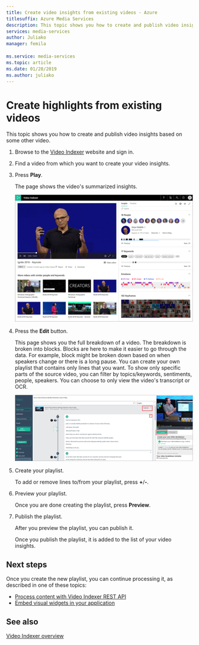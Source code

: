 ```yaml
---
title: Create video insights from existing videos - Azure
titlesuffix: Azure Media Services
description: This topic shows you how to create and publish video insights based on existing video files.
services: media-services
author: Juliako
manager: femila

ms.service: media-services
ms.topic: article
ms.date: 01/28/2019
ms.author: juliako
---
```


# Create highlights from existing videos

This topic shows you how to create and publish video insights based on some other video.

1. Browse to the [Video Indexer](https://www.videoindexer.ai/) website and sign in.
2. Find a video from which you want to create your video insights.
3. Press **Play**.

	The page shows the video's summarized insights. 

	![Insights](./media/video-indexer-create-new/video-indexer-summarized-insights.png)

3. Press the **Edit** button.

	This page shows you the full breakdown of a video. The breakdown is broken into blocks. Blocks are here to make it easier to go through the data. For example, block might be broken down based on when speakers change or there is a long pause. You can create your own playlist that contains only lines that you want. To show only specific parts of the source video, you can filter by topics/keywords, sentiments, people, speakers. You can choose to only view the video's transcript or OCR.    

	![Insights](./media/video-indexer-create-new/video-indexer-create-new-playlist.png)

4. Create your playlist.

	To add or remove lines to/from your playlist, press **+**/**-**.

5. Preview your playlist.

	Once you are done creating the playlist, press **Preview**.
6. Publish the playlist.

	After you preview the playlist, you can publish it.

	Once you publish the playlist, it is added to the list of your video insights.


## Next steps 

Once you create the new playlist, you can continue processing it, as described in one of these topics: 

- [Process content with Video Indexer REST API](video-indexer-use-apis.md)
- [Embed visual widgets in your application](video-indexer-embed-widgets.md)

## See also

[Video Indexer overview](video-indexer-overview.md) 

